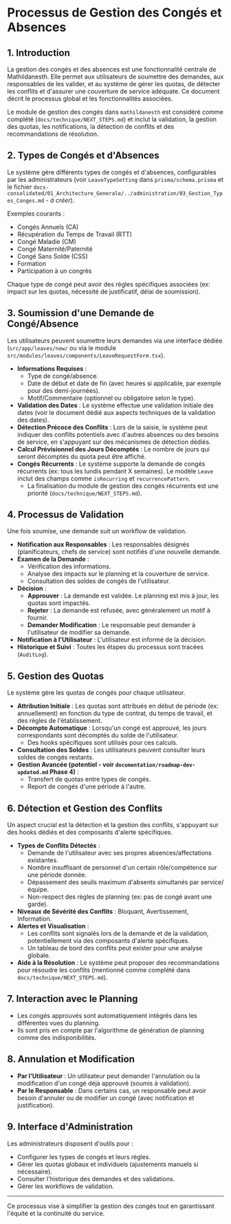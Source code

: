 # Processus de Gestion des Congés et Absences

## 1. Introduction

La gestion des congés et des absences est une fonctionnalité centrale de Mathildanesth. Elle permet aux utilisateurs de soumettre des demandes, aux responsables de les valider, et au système de gérer les quotas, de détecter les conflits et d'assurer une couverture de service adéquate. Ce document décrit le processus global et les fonctionnalités associées.

Le module de gestion des congés dans `mathildanesth` est considéré comme complété (`docs/technique/NEXT_STEPS.md`) et inclut la validation, la gestion des quotas, les notifications, la détection de conflits et des recommandations de résolution.

## 2. Types de Congés et d'Absences

Le système gère différents types de congés et d'absences, configurables par les administrateurs (voir `LeaveTypeSetting` dans `prisma/schema.prisma` et le fichier `docs-consolidated/01_Architecture_Generale/../administration/03_Gestion_Types_Conges.md` - _à créer_).

Exemples courants :

- Congés Annuels (CA)
- Récupération du Temps de Travail (RTT)
- Congé Maladie (CM)
- Congé Maternité/Paternité
- Congé Sans Solde (CSS)
- Formation
- Participation à un congrès

Chaque type de congé peut avoir des règles spécifiques associées (ex: impact sur les quotas, nécessité de justificatif, délai de soumission).

## 3. Soumission d'une Demande de Congé/Absence

Les utilisateurs peuvent soumettre leurs demandes via une interface dédiée (`src/app/leaves/new/` ou via le module `src/modules/leaves/components/LeaveRequestForm.tsx`).

- **Informations Requises** :
  - Type de congé/absence.
  - Date de début et date de fin (avec heures si applicable, par exemple pour des demi-journées).
  - Motif/Commentaire (optionnel ou obligatoire selon le type).
- **Validation des Dates** : Le système effectue une validation initiale des dates (voir le document dédié aux aspects techniques de la validation des dates).
- **Détection Précoce des Conflits** : Lors de la saisie, le système peut indiquer des conflits potentiels avec d'autres absences ou des besoins de service, en s'appuyant sur des mécanismes de détection dédiés.
- **Calcul Prévisionnel des Jours Décomptés** : Le nombre de jours qui seront décomptés du quota peut être affiché.
- **Congés Récurrents** : Le système supporte la demande de congés récurrents (ex: tous les lundis pendant X semaines). Le modèle `Leave` inclut des champs comme `isRecurring` et `recurrencePattern`.
  - La finalisation du module de gestion des congés récurrents est une priorité (`docs/technique/NEXT_STEPS.md`).

## 4. Processus de Validation

Une fois soumise, une demande suit un workflow de validation.

- **Notification aux Responsables** : Les responsables désignés (planificateurs, chefs de service) sont notifiés d'une nouvelle demande.
- **Examen de la Demande** :
  - Vérification des informations.
  - Analyse des impacts sur le planning et la couverture de service.
  - Consultation des soldes de congés de l'utilisateur.
- **Décision** :
  - **Approuver** : La demande est validée. Le planning est mis à jour, les quotas sont impactés.
  - **Rejeter** : La demande est refusée, avec généralement un motif à fournir.
  - **Demander Modification** : Le responsable peut demander à l'utilisateur de modifier sa demande.
- **Notification à l'Utilisateur** : L'utilisateur est informé de la décision.
- **Historique et Suivi** : Toutes les étapes du processus sont tracées (`AuditLog`).

## 5. Gestion des Quotas

Le système gère les quotas de congés pour chaque utilisateur.

- **Attribution Initiale** : Les quotas sont attribués en début de période (ex: annuellement) en fonction du type de contrat, du temps de travail, et des règles de l'établissement.
- **Décompte Automatique** : Lorsqu'un congé est approuvé, les jours correspondants sont décomptés du solde de l'utilisateur.
  - Des hooks spécifiques sont utilisés pour ces calculs.
- **Consultation des Soldes** : Les utilisateurs peuvent consulter leurs soldes de congés restants.
- **Gestion Avancée (potentiel - voir `documentation/roadmap-dev-updated.md` Phase 4)** :
  - Transfert de quotas entre types de congés.
  - Report de congés d'une période à l'autre.

## 6. Détection et Gestion des Conflits

Un aspect crucial est la détection et la gestion des conflits, s'appuyant sur des hooks dédiés et des composants d'alerte spécifiques.

- **Types de Conflits Détectés** :
  - Demande de l'utilisateur avec ses propres absences/affectations existantes.
  - Nombre insuffisant de personnel d'un certain rôle/compétence sur une période donnée.
  - Dépassement des seuils maximum d'absents simultanés par service/équipe.
  - Non-respect des règles de planning (ex: pas de congé avant une garde).
- **Niveaux de Sévérité des Conflits** : Bloquant, Avertissement, Information.
- **Alertes et Visualisation** :
  - Les conflits sont signalés lors de la demande et de la validation, potentiellement via des composants d'alerte spécifiques.
  - Un tableau de bord des conflits peut exister pour une analyse globale.
- **Aide à la Résolution** : Le système peut proposer des recommandations pour résoudre les conflits (mentionné comme complété dans `docs/technique/NEXT_STEPS.md`).

## 7. Interaction avec le Planning

- Les congés approuvés sont automatiquement intégrés dans les différentes vues du planning.
- Ils sont pris en compte par l'algorithme de génération de planning comme des indisponibilités.

## 8. Annulation et Modification

- **Par l'Utilisateur** : Un utilisateur peut demander l'annulation ou la modification d'un congé déjà approuvé (soumis à validation).
- **Par le Responsable** : Dans certains cas, un responsable peut avoir besoin d'annuler ou de modifier un congé (avec notification et justification).

## 9. Interface d'Administration

Les administrateurs disposent d'outils pour :

- Configurer les types de congés et leurs règles.
- Gérer les quotas globaux et individuels (ajustements manuels si nécessaire).
- Consulter l'historique des demandes et des validations.
- Gérer les workflows de validation.

---

Ce processus vise à simplifier la gestion des congés tout en garantissant l'équité et la continuité du service.
